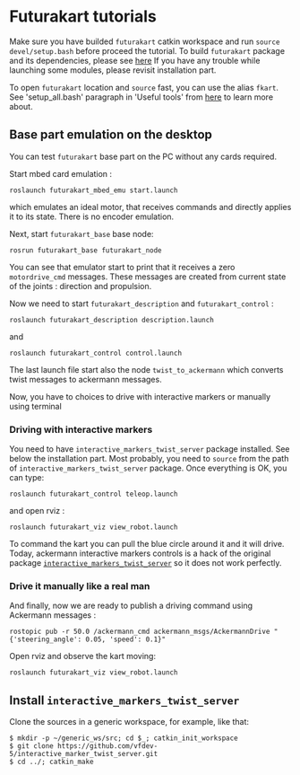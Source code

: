 # Futurakart tutorials

Make sure you have builded `futurakart` catkin workspace and run `source devel/setup.bash` 
before proceed the tutorial. To build `futurakart` package and its dependencies, please see [here](./RPI-ROS-Installation.md)
If you have any trouble while launching some modules, please revisit installation part.

To open `futurakart` location and `source` fast, you can use the alias `fkart`. 
See 'setup_all.bash' paragraph in 'Useful tools' from [here](./README.md) to learn more about.


## Base part emulation on the desktop

You can test `futurakart` base part on the PC without any cards required.  
 
Start mbed card emulation : 
```
roslaunch futurakart_mbed_emu start.launch
```
which emulates an ideal motor, that receives commands and directly applies it to its state.
There is no encoder emulation.

 
Next, start `futurakart_base` base node:
```
rosrun futurakart_base futurakart_node
```
You can see that emulator start to print that it receives a zero `motordrive_cmd` messages.
These messages are created from current state of the joints : direction and propulsion.


Now we need to start `futurakart_description` and `futurakart_control` :
```
roslaunch futurakart_description description.launch
```
and 
```
roslaunch futurakart_control control.launch
```
The last launch file start also the node `twist_to_ackermann` which converts twist messages to ackermann messages.

Now, you have to choices to drive with interactive markers or manually using terminal

### Driving with interactive markers
You need to have `interactive_markers_twist_server` package installed. See below the installation part.
Most probably, you need to `source`  from the path of `interactive_markers_twist_server` package. Once everything is OK, you can type:
```
roslaunch futurakart_control teleop.launch
```
and open rviz :
```
roslaunch futurakart_viz view_robot.launch
```

To command the kart you can pull the blue circle around it and it will drive.
Today, ackermann interactive markers controls is a hack of the original package [`interactive_markers_twist_server`](https://github.com/ros-visualization/interactive_marker_twist_server.git)
so it does not work perfectly.


### Drive it manually like a real man

And finally, now we are ready to publish a driving command using Ackermann messages :
```
rostopic pub -r 50.0 /ackermann_cmd ackermann_msgs/AckermannDrive "{'steering_angle': 0.05, 'speed': 0.1}"
``` 

Open rviz and observe the kart moving:
```
roslaunch futurakart_viz view_robot.launch
```


## Install `interactive_markers_twist_server`
Clone the sources in a generic workspace, for example, like that:
```
$ mkdir -p ~/generic_ws/src; cd $_; catkin_init_workspace
$ git clone https://github.com/vfdev-5/interactive_marker_twist_server.git
$ cd ../; catkin_make
```

